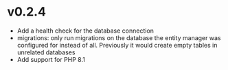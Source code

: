 # v0.2.4

* Add a health check for the database connection
* migrations: only run migrations on the database the entity manager was
  configured for instead of all. Previously it would create empty tables in
  unrelated databases
* Add support for PHP 8.1
